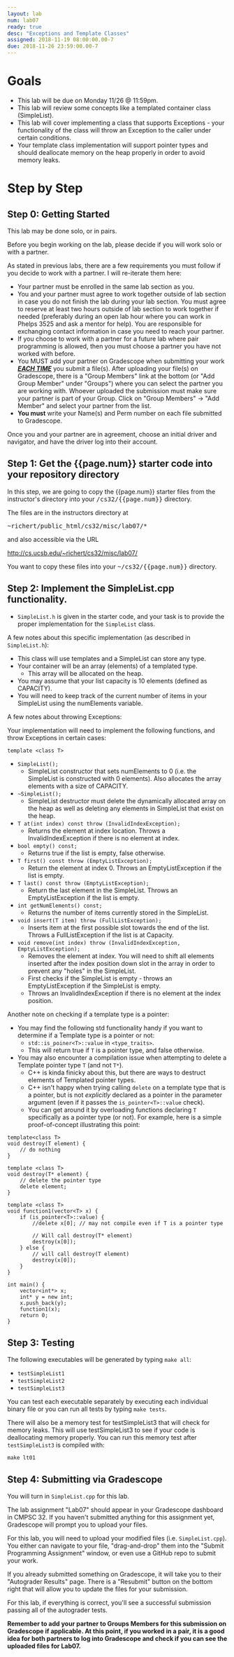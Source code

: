 ```yaml
---
layout: lab
num: lab07
ready: true
desc: "Exceptions and Template Classes"
assigned: 2018-11-19 08:00:00.00-7
due: 2018-11-26 23:59:00.00-7
---
```


# Goals

* This lab will be due on Monday 11/26 @ 11:59pm.
* This lab will review some concepts like a templated container class (SimpleList).
* This lab will cover implementing a class that supports Exceptions - your functionality of the class will throw an Exception to the caller under certain conditions.
* Your template class implementation will support pointer types and should deallocate memory on the heap properly in order to avoid memory leaks.

# Step by Step

## Step 0: Getting Started

This lab may be done solo, or in pairs.

Before you begin working on the lab, please decide if you will work solo or with a partner.

As stated in previous labs, there are a few requirements you must follow if you decide to work with a partner. I will re-iterate them here:

* Your partner must be enrolled in the same lab section as you.
* You and your partner must agree to work together outside of lab section in case you do not finish the lab during your lab section. You must agree to reserve at least two hours outside of lab section to work together if needed (preferably during an open lab hour where you can work in Phelps 3525 and ask a mentor for help). You are responsible for exchanging contact information in case you need to reach your partner.
* If you choose to work with a partner for a future lab where pair programming is allowed, then you must choose a partner you have not worked with before.
* You MUST add your partner on Gradescope when submitting your work <strong>*<u>EACH TIME</u>*</strong> you submit a file(s). After uploading your file(s) on Gradescope, there is a "Group Members" link at the bottom (or "Add Group Member" under "Groups") where you can select the partner you are working with. Whoever uploaded the submission must make sure your partner is part of your Group. Click on "Group Members" -> "Add Member" and select your partner from the list.
* <b> You must</b> write your Name(s) and Perm number on each file submitted to Gradescope.

Once you and your partner are in agreement, choose an initial driver and navigator, and have the driver log into their account.

## Step 1: Get the {{page.num}} starter code into your repository directory

In this step, we are going to copy the {{page.num}} starter files from the instructor's directory into your <tt>/cs32/{{page.num}}</tt> directory.

The files are in the instructors directory at 

<tt>~richert/public_html/cs32/misc/lab07/*</tt>

and also accessible via the URL

<http://cs.ucsb.edu/~richert/cs32/misc/lab07/>

You want to copy these files into your <tt>~/cs32/{{page.num}}</tt> directory.

## Step 2: Implement the SimpleList.cpp functionality.

* `SimpleList.h` is given in the starter code, and your task is to provide the proper implementation for the `SimpleList` class.

A few notes about this specific implementation (as described in `SimpleList.h`):

* This class will use templates and a SimpleList can store any type.
* Your container will be an array (elements) of a templated type.
	* This array will be allocated on the heap.
* You may assume that your list capacity is 10 elements (defined as CAPACITY).
* You will need to keep track of the current number of items in your SimpleList using the numElements variable.

A few notes about throwing Exceptions:

Your implementation will need to implement the following functions, and throw Exceptions in certain cases:

`template <class T>`
* `SimpleList();`
	* SimpleList constructor that sets numElements to 0 (i.e. the SimpleList is constructed with 0 elements). Also allocates the array elements with a size of CAPACITY.
* `~SimpleList();`
	* SimpleList destructor must delete the dynamically allocated array on the heap as well as deleting any elements in SimpleList that exist on the heap.
* `T at(int index) const throw (InvalidIndexException);`
	* Returns the element at index location. Throws a InvalidIndexException if there is no element at index.
* `bool empty() const;`
	* Returns true if the list is empty, false otherwise.
* `T first() const throw (EmptyListException);`
	* Return the element at index 0. Throws an EmptyListException if the list is empty.
* `T last() const throw (EmptyListException);`
	* Return the last element in the SimpleList. Throws an EmptyListException if the list is empty.
* `int getNumElements() const;`
	* Returns the number of items currently stored in the SimpleList.
* `void insert(T item) throw (FullListException);`
	* Inserts item at the first possible slot towards the end of the list. Throws a FullListException if the list is at Capacity.
* `void remove(int index) throw (InvalidIndexException, EmptyListException);`
	* Removes the element at index. You will need to shift all elements inserted after the index position down slot in the array in order to prevent any "holes" in the SimpleList.
	* First checks if the SimpleList is empty - throws an EmptyListException if the SimpleList is empty.
	* Throws an InvalidIndexException if there is no element at the index position.

Another note on checking if a template type is a pointer:

* You may find the following std functionality handy if you want to determine if a Template type is a pointer or not:
	* `std::is_poiner<T>::value` in `<type_traits>`.
	* This will return true if `T` is a pointer type, and false otherwise.
* You may also encounter a compilation issue when attempting to delete a Template pointer type `T` (and not `T*`).
	* C++ is kinda finicky about this, but there are ways to destruct elements of Templated pointer types.
	* C++ isn't happy when trying calling `delete` on a template type that is a pointer, but is not <i>explicitly</i> declared as a pointer in the parameter argument (even if it passes the `is_pointer<T>::value` check).
	* You can get around it by overloading functions declaring `T` specifically as a pointer type (or not). For example, here is a simple proof-of-concept illustrating this point:

```
template<class T>
void destroy(T element) {
	// do nothing
}

template <class T>
void destroy(T* element) {
	// delete the pointer type
	delete element;
}

template <class T>
void function1(vector<T> x) {
	if (is_pointer<T>::value) {
		//delete x[0]; // may not compile even if T is a pointer type

		// Will call destroy(T* element)
		destroy(x[0]);
	} else {
		// will call destroy(T element)
		destroy(x[0]);
	}
}

int main() {
	vector<int*> x;
	int* y = new int;
	x.push_back(y);
	function1(x);
	return 0;
}
```

## Step 3: Testing

The following executables will be generated by typing `make all`:

* `testSimpleList1`
* `testSimpleList2`
* `testSimpleList3`

You can test each executable separately by executing each individual binary file or you can run all tests by typing `make tests`.

There will also be a memory test for testSimpleList3 that will check for memory leaks. This will use testSimpleList3 to see if your code is deallocating memory properly. You can run this memory test after `testSimpleList3` is compiled with:

`make lt01`

## Step 4: Submitting via Gradescope

You will turn in `SimpleList.cpp` for this lab.

The lab assignment "Lab07" should appear in your Gradescope dashboard in CMPSC 32. If you haven't submitted anything for this assignment yet, Gradescope will prompt you to upload your files.

For this lab, you will need to upload your modified files (i.e. `SimpleList.cpp`). You either can navigate to your file, "drag-and-drop" them into the "Submit Programming Assignment" window, or even use a GitHub repo to submit your work.

If you already submitted something on Gradescope, it will take you to their "Autograder Results" page. There is a "Resubmit" button on the bottom right that will allow you to update the files for your submission.

For this lab, if everything is correct, you'll see a successful submission passing all of the autograder tests.

**Remember to add your partner to Groups Members for this submission on Gradescope if applicable. At this point, if you worked in a pair, it is a good idea for both partners to log into Gradescope and check if you can see the uploaded files for Lab07.**

